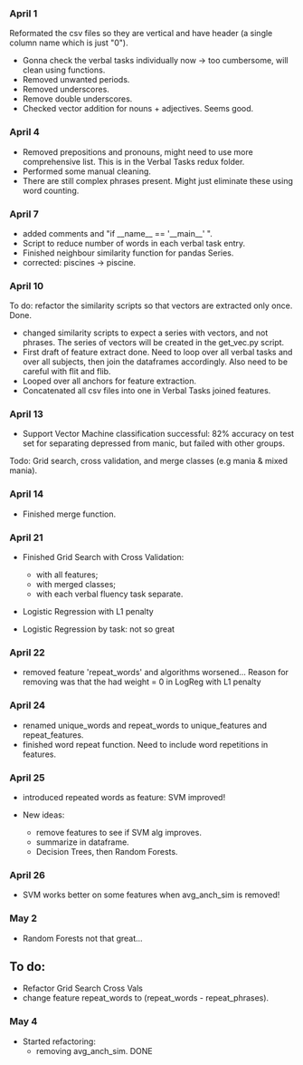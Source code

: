 ### April 1
Reformated the csv files so they are vertical and have header (a single column name which is just "0").
- Gonna check the verbal tasks individually now -> too cumbersome, will clean using functions.
- Removed unwanted periods.
- Removed underscores.
- Remove double underscores.
- Checked vector addition for nouns + adjectives. Seems good.

### April 4

- Removed prepositions and pronouns, might need to use more comprehensive list. This is in the Verbal Tasks redux folder.
- Performed some manual cleaning.
- There are still complex phrases present. Might just eliminate these using word counting.

### April 7

- added comments and "if \_\_name\_\_ == '\_\_main\_\_' ".
- Script to reduce number of words in each verbal task entry.
- Finished neighbour similarity function for pandas Series.
- corrected: piscines -> piscine.

### April 10

To do: refactor the similarity scripts so that vectors are extracted
only once. Done.

- changed similarity scripts to expect a series with vectors, and not phrases. The series of vectors will be created in the get_vec.py script.
- First draft of feature extract done. Need to loop over all verbal tasks and over all subjects, then join the dataframes accordingly. Also need to be careful with flit and flib.
- Looped over all anchors for feature extraction.
- Concatenated all csv files into one in Verbal Tasks joined features.

### April 13

- Support Vector Machine classification successful: 82% accuracy on test set for separating depressed from manic, but failed with other groups.

Todo: Grid search, cross validation, and merge classes (e.g mania & mixed mania).

### April 14

- Finished merge function.

### April 21

- Finished Grid Search with Cross Validation:
  - with all features;
  - with merged classes;
  - with each verbal fluency task separate.

- Logistic Regression with L1 penalty
- Logistic Regression by task: not so great

### April 22

- removed feature 'repeat_words' and algorithms worsened... Reason for removing was that the had weight = 0 in LogReg with L1 penalty

### April 24

- renamed unique_words and repeat_words to unique_features and repeat_features.
- finished word repeat function. Need to include word repetitions in features.

### April 25

- introduced repeated words as feature: SVM improved!

- New ideas:
  - remove features to see if SVM alg improves.
  - summarize in dataframe.
  - Decision Trees, then Random Forests.

### April 26
- SVM works better on some features when avg_anch_sim is removed!

### May 2
- Random Forests not that great...

## To do:
- Refactor Grid Search Cross Vals
- change feature repeat_words to (repeat_words - repeat_phrases).

### May 4

- Started refactoring:
  - removing avg_anch_sim. DONE
